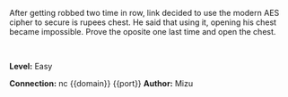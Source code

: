 After getting robbed two time in row, link decided to use the modern AES cipher to secure is rupees chest. He said that using it, opening his chest became impossible. Prove the oposite one last time and open the chest.

<br>

**Level:** Easy

**Connection:** nc {{domain}} {{port}}
**Author:** Mizu

